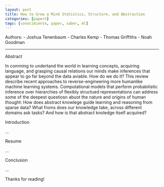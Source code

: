```yaml
---
layout: post
title: How to Grow a Mind Statistics, Structure, and Abstraction
categories: [papers]
tags: [conocimiento, paper, saber, ml]
---
```


<!--Resumen-->

Authors:
    - Joshua Tenenbaum
    - Charles Kemp
    - Thomas Griffiths
    - Noah Goodman

---
<!--more-->

Abstract

In comming to undertand the world  in learning concepts, acquiring language, and grasping causal relations our minds make inferences that appear to go far beyond the data aviable. 
How do we do it? This review describe recent approaches to reverse-engineering more humanlike machine learning systems. Computational models that perform probabilistic inference over hierarchies of flexibly structued representations can address some of the deepest questiosn abuot the nature and origins of human thought: How does abstract knowlege guide learning and reasoning from sparse data? What froms does our knowledge take,  across different domains ask tasks? And how is that abstract knoledge itself acquired?

Introduction

...

Resume

...

Conclusion

...
  
Thanks for reading!
